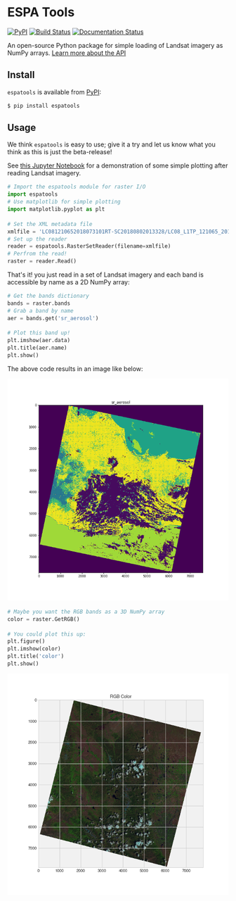 # ESPA Tools

[![PyPI](https://img.shields.io/pypi/v/espatools.svg)](https://pypi.org/project/espatools/) [![Build Status](https://travis-ci.org/OpenGeoVis/espatools.svg?branch=master)](https://travis-ci.org/OpenGeoVis/espatools) [![Documentation Status](https://readthedocs.org/projects/espatools/badge/?version=latest)](https://espatools.readthedocs.io/en/latest/?badge=latest)

An open-source Python package for simple loading of Landsat imagery as NumPy arrays. [Learn more about the API](https://espatools.readthedocs.io/en/latest/)

## Install

`espatools` is available from [PyPI](https://pypi.org/project/espatools/):

```bash
$ pip install espatools
```

## Usage

We think `espatools` is easy to use; give it a try and let us know what you think as this is just the beta-release!

See [this Jupyter Notebook](https://github.com/OpenGeoVis/espatools/blob/master/Example.ipynb) for a demonstration of some simple plotting after reading Landsat imagery.

```py
# Import the espatools module for raster I/O
import espatools
# Use matplotlib for simple plotting
import matplotlib.pyplot as plt

# Set the XML metadata file
xmlfile = 'LC081210652018073101RT-SC20180802013328/LC08_L1TP_121065_20180731_20180731_01_RT.xml'
# Set up the reader
reader = espatools.RasterSetReader(filename=xmlfile)
# Perfrom the read!
raster = reader.Read()

```

That's it! you just read in a set of Landsat imagery and each band is accessible by name as a 2D NumPy array:

```py
# Get the bands dictionary
bands = raster.bands
# Grab a band by name
aer = bands.get('sr_aerosol')

# Plot this band up!
plt.imshow(aer.data)
plt.title(aer.name)
plt.show()
```

The above code results in an image like below:

![aerosol](aer.png)


```py
# Maybe you want the RGB bands as a 3D NumPy array
color = raster.GetRGB()

# You could plot this up:
plt.figure()
plt.imshow(color)
plt.title('color')
plt.show()

```

![RGB](RGB.png)
